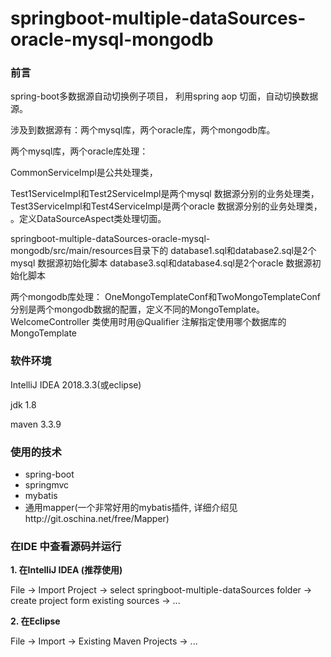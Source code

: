 # springboot-multiple-dataSources-oracle-mysql-mongodb

### 前言 ###

spring-boot多数据源自动切换例子项目， 利用spring aop 切面，自动切换数据源。

涉及到数据源有：两个mysql库，两个oracle库，两个mongodb库。

两个mysql库，两个oracle库处理：

CommonServiceImpl是公共处理类，

Test1ServiceImpl和Test2ServiceImpl是两个mysql 数据源分别的业务处理类，
Test3ServiceImpl和Test4ServiceImpl是两个oracle 数据源分别的业务处理类，
。定义DataSourceAspect类处理切面。

springboot-multiple-dataSources-oracle-mysql-mongodb/src/main/resources目录下的
database1.sql和database2.sql是2个mysql 数据源初始化脚本
database3.sql和database4.sql是2个oracle 数据源初始化脚本

两个mongodb库处理：
OneMongoTemplateConf和TwoMongoTemplateConf 分别是两个mongodb数据的配置，定义不同的MongoTemplate。
WelcomeController 类使用时用@Qualifier 注解指定使用哪个数据库的MongoTemplate


### 软件环境 ###
IntelliJ IDEA 2018.3.3(或eclipse)

jdk 1.8

maven 3.3.9

### 使用的技术 ###

- spring-boot
- springmvc
- mybatis
- 通用mapper(一个非常好用的mybatis插件, 详细介绍见http://git.oschina.net/free/Mapper)

### 在IDE 中查看源码并运行 ###

**1. 在IntelliJ IDEA (推荐使用)**

File -> Import Project -> select springboot-multiple-dataSources folder -> create project form existing sources -> ...

**2. 在Eclipse**

File -> Import -> Existing Maven Projects -> ...
